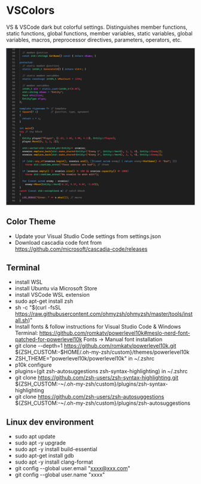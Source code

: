 # VSColors
VS & VSCode dark but colorful settings. Distinguishes member functions, static functions, global functions, member variables, static variables, global variables, macros, preprocessor directives, parameters, operators, etc.

![](https://github.com/zdenyhraz/VSColors/blob/master/pics/colors.PNG?raw=true "colors")

## Color Theme
- Update your Visual Studio Code settings from settings.json
- Download cascadia code font from https://github.com/microsoft/cascadia-code/releases

## Terminal
- install WSL
- install Ubuntu via Microsoft Store
- install VSCode WSL extension
- sudo apt-get install zsh
- sh -c "$(curl -fsSL https://raw.githubusercontent.com/ohmyzsh/ohmyzsh/master/tools/install.sh)"
- Install fonts & follow instructions for Visual Studio Code & Windows Terminal: https://github.com/romkatv/powerlevel10k#meslo-nerd-font-patched-for-powerlevel10k Fonts -> Manual font installation
- git clone --depth=1 https://github.com/romkatv/powerlevel10k.git ${ZSH_CUSTOM:-$HOME/.oh-my-zsh/custom}/themes/powerlevel10k
- ZSH_THEME="powerlevel10k/powerlevel10k" in ~/.zshrc
- p10k configure
- plugins=(git zsh-autosuggestions zsh-syntax-highlighting) in ~/.zshrc
- git clone https://github.com/zsh-users/zsh-syntax-highlighting.git ${ZSH_CUSTOM:-~/.oh-my-zsh/custom}/plugins/zsh-syntax-highlighting
- git clone https://github.com/zsh-users/zsh-autosuggestions ${ZSH_CUSTOM:-~/.oh-my-zsh/custom}/plugins/zsh-autosuggestions

## Linux dev environment
- sudo apt update
- sudo apt -y upgrade
- sudo apt -y install build-essential
- sudo apt-get install gdb
- sudo apt -y install clang-format
- git config --global user.email "xxxx@xxx.com"
- git config --global user.name "xxxx"


